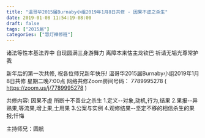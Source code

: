 ```yaml
---
title: "温哥华2015届Burnaby小组2019年1月8日共修 - 因果不虚之杀生"
date: 2019-01-08 11:54:19-08:00
draft: false
tags: ["2015届"]
categories: ["慧灯禅修班"]
---
```

诸法等性本基法界中 自现圆满三身游舞力
离障本来怙主龙钦巴 祈请无垢光尊常护我

新年后的第一次共修, 祝各位师兄新年快乐!
温哥华2015届Burnaby小组2019年1月8日共修
星期二晚7:00点
网络共修Zoom房间号码： 7789995278 ( https://zoom.us/j/7789995278 )

共修内容:
因果不虚 所断十不善业之杀生
1.定义--对象,动机,行为,结果
2.果报--异熟果,等流果,增上果,士用果
3.公案与实例
4.观修结果--坚定不移的相信杀生的果报;忏悔

主持师兄：圆航
